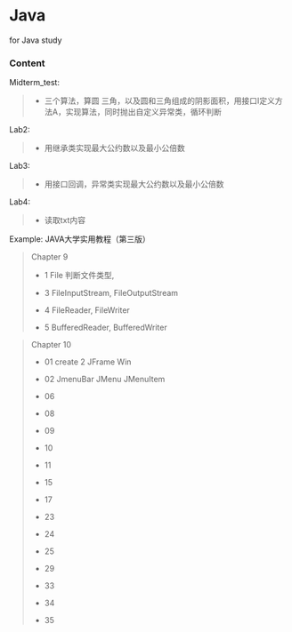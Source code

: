 # Java
for Java study

### Content

Midterm_test:  
>*  三个算法，算圆 三角，以及圆和三角组成的阴影面积，用接口I定义方法A，实现算法，同时抛出自定义异常类，循环判断

Lab2: 
>* 用继承类实现最大公约数以及最小公倍数

Lab3: 
>* 用接口回调，异常类实现最大公约数以及最小公倍数  

Lab4:
>* 读取txt内容   

Example: JAVA大学实用教程（第三版） 
>Chapter 9
>*  1  File 判断文件类型,   
>
>* 3  FileInputStream, FileOutputStream
>* 4  FileReader, FileWriter
>* 5  BufferedReader, BufferedWriter
   
>Chapter 10
>* 01  create 2 JFrame Win
>  
>* 02  JmenuBar  JMenu JMenuItem 
>* 06  
>* 08  
>* 09  
>* 10  
>* 11
>* 15
>* 17 
>* 23
>* 24
>* 25
>* 29
>* 33
>* 34
>* 35
      
     
